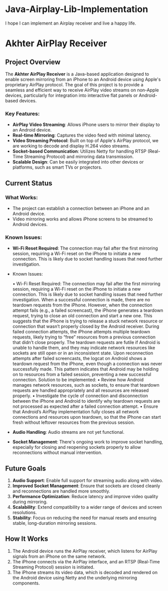 # Java-Airplay-Lib-Implementation
I hope I can implement an Airplay receiver and live a happy life.

# Akhter AirPlay Receiver

## Project Overview

The **Akhter AirPlay Receiver** is a Java-based application designed to enable screen mirroring from an iPhone to an Android device using Apple's proprietary AirPlay protocol. The goal of this project is to provide a seamless and efficient way to receive AirPlay video streams on non-Apple devices, particularly for integration into interactive flat panels or Android-based devices.

### Key Features:
- **AirPlay Video Streaming**: Allows iPhone users to mirror their display to an Android device.
- **Real-time Mirroring**: Captures the video feed with minimal latency.
- **Video Streaming Protocol**: Built on top of Apple's AirPlay protocol, we are working to decode and display H.264 video streams.
- **Socket-based Communication**: Utilizes Netty for handling RTSP (Real-Time Streaming Protocol) and mirroring data transmission.
- **Scalable Design**: Can be easily integrated into other devices or platforms, such as smart TVs or projectors.

## Current Status

### What Works:
- The project can establish a connection between an iPhone and an Android device.
- Video mirroring works and allows iPhone screens to be streamed to Android devices.

### Known Issues:
- **Wi-Fi Reset Required**: The connection may fail after the first mirroring session, requiring a Wi-Fi reset on the iPhone to initiate a new connection. This is likely due to socket handling issues that need further investigation.
- Known Issues:

  •	Wi-Fi Reset Required: The connection may fail after the first mirroring session, requiring a Wi-Fi reset on the iPhone to initiate a new connection. This is likely due to socket handling issues that need further investigation.
  When a successful connection is made, there are no teardown requests from the iPhone. However, when the connection attempt fails (e.g., a failed screencast), the iPhone generates a teardown request, trying to close an old connection and start a new one. This suggests that the iPhone is trying to release a stuck network resource or connection that wasn’t properly closed by the Android receiver.
  During failed connection attempts, the iPhone attempts multiple teardown requests, likely trying to “free” resources from a previous connection that didn’t close properly. The teardown requests are futile if Android is unable to handle them, and they may indicate network resources like sockets are still open or in an inconsistent state.
  Upon reconnection attempts after failed screencasts, the logcat on Android shows a teardown request from the iPhone, even though a connection was never successfully made. This pattern indicates that Android may be holding on to resources from a failed session, preventing a new successful connection.
  Solution to be implemented:
  •	Review how Android manages network resources, such as sockets, to ensure that teardown requests are handled appropriately and all resources are released properly.
  •	Investigate the cycle of connection and disconnection between the iPhone and Android to identify why teardown requests are not processed as expected after a failed connection attempt.
  •	Ensure that Android’s AirPlay implementation fully closes all network connections and resources upon teardown, so that the iPhone can start fresh without leftover resources from the previous session.
- **Audio Handling**: Audio streams are not yet functional.
- **Socket Management**: There's ongoing work to improve socket handling, especially for closing and reopening sockets properly to allow reconnections without manual intervention.

## Future Goals
1. **Audio Support**: Enable full support for streaming audio along with video.
2. **Improved Socket Management**: Ensure that sockets are closed cleanly and reconnections are handled more smoothly.
3. **Performance Optimization**: Reduce latency and improve video quality during mirroring.
4. **Scalability**: Extend compatibility to a wider range of devices and screen resolutions.
5. **Stability**: Focus on reducing the need for manual resets and ensuring stable, long-duration mirroring sessions.

## How It Works

1. The Android device runs the AirPlay receiver, which listens for AirPlay signals from an iPhone on the same network.
2. The iPhone connects via the AirPlay interface, and an RTSP (Real-Time Streaming Protocol) session is initiated.
3. The iPhone streams its video data, which is decoded and rendered on the Android device using Netty and the underlying mirroring components.
